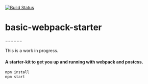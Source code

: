 [![Build Status](https://travis-ci.org/adrienhobbs/basic-webpack-starter.svg?branch=master)](https://travis-ci.org/adrienhobbs/basic-webpack-starter)
# basic-webpack-starter
======

This is a work in progress.

#### A starter-kit to get you up and running with webpack and postcss.

```javascript
npm install
npm start
```





